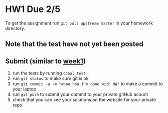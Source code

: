 # HW1 Due 2/5

To get the assignment run ```git pull upstream master``` in your homework directory.

## Note that the test have not yet been posted

## Submit (similar to [week1](../week1))
1. run the tests by running ```cabal test``` 
1. run ```git status``` to make sure git is ok
1. run ```git commit -a -m "whoo hoo I'm done with HW"``` to make a commit to your laptop
1. run ```git push``` to submit your commit to your private gitHub acount
1. check that you can see your solutions on the website for your private repo
